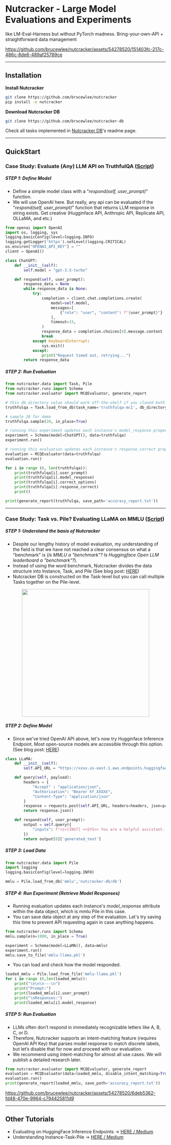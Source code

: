 # Nutcracker - Large Model Evaluations and Experiments

like LM-Eval-Harness but without PyTorch madness. Bring-your-own-API + straightforward data management


https://github.com/brucewlee/nutcracker/assets/54278520/151403fc-217c-486c-8de6-489af25789ce



---

## Installation

**Install Nutcracker**
```bash
git clone https://github.com/brucewlee/nutcracker
pip install -e nutcracker
```

**Download Nutcracker DB**
```bash
git clone https://github.com/brucewlee/nutcracker-db
```

Check all tasks implemented in [Nutcracker DB](https://github.com/brucewlee/nutcracker-db)'s readme page.

---

## QuickStart
### Case Study: Evaluate (Any) LLM API on TruthfulQA ([Script](nutcracker/demos/demo-readme1.py))
##### STEP 1: Define Model
- Define a simple model class with a "*respond(self, user_prompt)*" function. 
- We will use OpenAI here. But really, any api can be evaluated if the "*respond(self, user_prompt)*" function that returns LLM response in string exists. Get creative (Hugginface API, Anthropic API, Replicate API, OLLaMA, and etc.)
```python
from openai import OpenAI
import os, logging, sys
logging.basicConfig(level=logging.INFO)
logging.getLogger('httpx').setLevel(logging.CRITICAL)
os.environ["OPENAI_API_KEY"] = ""
client = OpenAI()

class ChatGPT:
    def __init__(self):
        self.model = "gpt-3.5-turbo"

    def respond(self, user_prompt):
        response_data = None
        while response_data is None:
            try:
                completion = client.chat.completions.create(
                    model=self.model,
                    messages=[
                        {"role": "user", "content": f"{user_prompt}"}
                    ],
                    timeout=15,
                )
                response_data = completion.choices[0].message.content
                break
            except KeyboardInterrupt:
                sys.exit()
            except:
                print("Request timed out, retrying...")
        return response_data
```
##### STEP 2: Run Evaluation
```python
from nutcracker.data import Task, Pile
from nutcracker.runs import Schema
from nutcracker.evaluator import MCQEvaluator, generate_report

# this db_directory value should work off-the-shelf if you cloned both repositories in the same directory
truthfulqa = Task.load_from_db(task_name='truthfulqa-mc1', db_directory='nutcracker-db/db')

# sample 20 for demo
truthfulqa.sample(20, in_place=True)

# running this experiment updates each instance's model_response property in truthfulqa data object with ChatGPT responses
experiment = Schema(model=ChatGPT(), data=truthfulqa)
experiment.run()

# running this evaluation updates each instance's response_correct property in truthfulqa data object with evaluations
evaluation = MCQEvaluator(data=truthfulqa)
evaluation.run()

for i in range (0, len(truthfulqa)):
    print(truthfulqa[i].user_prompt)
    print(truthfulqa[i].model_response)
    print(truthfulqa[i].correct_options)
    print(truthfulqa[i].response_correct)
    print()

print(generate_report(truthfulqa, save_path='accuracy_report.txt'))
```

---

### Case Study: Task vs. Pile? Evaluating LLaMA on MMLU ([Script](nutcracker/demos/demo-readme2.py))
##### STEP 1: Understand the basis of Nutcracker
- Despite our lengthy history of model evaluation, my understanding of the field is that we have not reached a clear consensus on what a "benchmark" is (*Is MMLU a "benchmark"? Is Huggingface Open LLM leaderboard a "benchmark"?*). 
- Instead of using the word benchmark, Nutcracker divides the data structure into Instance, Task, and Pile (See blog post: [HERE](https://brucewlee.medium.com/nutcracker-instance-task-pile-38f646c1b36d))
- Nutcracker DB is constructed on the Task-level but you can call multiple Tasks together on the Pile-level.
<p align="center">
<img src="resources/w_2100.png" width="400"/>
</p>

##### STEP 2: Define Model
- Since we've tried OpenAI API above, let's now try Hugginface Inference Endpoint. Most open-source models are accessible through this option. (See blog post: [HERE](https://brucewlee.medium.com/nutcracker-evaluating-on-huggingface-inference-endpoints-6e977e326c5b))

```python
class LLaMA:
    def __init__(self):
        self.API_URL = "https://xxxx.us-east-1.aws.endpoints.huggingface.cloud"

    def query(self, payload):
        headers = {
            "Accept" : "application/json",
            "Authorization": "Bearer hf_XXXXX",
            "Content-Type": "application/json" 
        }
        response = requests.post(self.API_URL, headers=headers, json=payload)
        return response.json()

    def respond(self, user_prompt):
        output = self.query({
            "inputs": f"<s>[INST] <<SYS>> You are a helpful assistant. You keep your answers short. <</SYS>> {user_prompt}",
        })
        return output[0]['generated_text']
```

##### STEP 3: Load Data
```python
from nutcracker.data import Pile
import logging
logging.basicConfig(level=logging.INFO)

mmlu = Pile.load_from_db('mmlu','nutcracker-db/db')
```

##### STEP 4: Run Experiment (Retrieve Model Responses)
- Running evaluation updates each instance's *model_response* attribute within the data object, which is mmlu Pile in this case.
- You can save data object at any step of the evaluation. Let's try saving this time to prevent API requesting again in case anything happens.

```python
from nutcracker.runs import Schema
mmlu.sample(n=1000, in_place = True)

experiment = Schema(model=LLaMA(), data=mmlu)
experiment.run()
mmlu.save_to_file('mmlu-llama.pkl')
```
- You can load and check how the model responded.

```python
loaded_mmlu = Pile.load_from_file('mmlu-llama.pkl')
for i in range (0,len(loaded_mmlu)):
    print("\n\n\n---\n")
    print("Prompt:")
    print(loaded_mmlu[i].user_prompt)
    print("\nResponses:")
    print(loaded_mmlu[i].model_response)
```

##### STEP 5: Run Evaluation
- LLMs often don’t respond in immediately recognizable letters like A, B, C, or D. 
- Therefore, Nutcracker supports an intent-matching feature (requires OpenAI API Key) that parses model response to match discrete labels, but let’s disable that for now and proceed with our evaluation.
- We recommend using intent-matching for almost all use cases. We will publish a detailed research later.

```python
from nutcracker.evaluator import MCQEvaluator, generate_report
evaluation = MCQEvaluator(data=loaded_mmlu, disable_intent_matching=True)
evaluation.run()
print(generate_report(loaded_mmlu, save_path='accuracy_report.txt'))
```


https://github.com/brucewlee/nutcracker/assets/54278520/6deb5362-fd48-470e-9964-c794425811d9




---

## Other Tutorials
- Evaluating on HuggingFace Inference Endpoints -> [HERE / Medium](https://brucewlee.medium.com/nutcracker-evaluating-on-huggingface-inference-endpoints-6e977e326c5b)
- Understanding Instance-Task-Pile -> [HERE / Medium](https://brucewlee.medium.com/nutcracker-instance-task-pile-38f646c1b36d)
